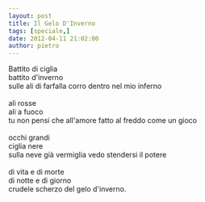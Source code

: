 ```yaml
---
layout: post
title: Il Gelo D'Inverno
tags: [speciale,]
date: 2012-04-11 21:02:00
author: pietro
---
```

Battito di ciglia<br/>battito d'inverno<br/>sulle ali di farfalla corro dentro nel mio inferno<br/><br/>ali rosse<br/>ali a fuoco<br/>tu non pensi che all'amore fatto al freddo come un gioco<br/><br/>occhi grandi<br/>ciglia nere<br/>sulla neve già vermiglia vedo stendersi il potere<br/><br/>di vita e di morte<br/>di notte e di giorno<br/>crudele scherzo del gelo d'inverno.
